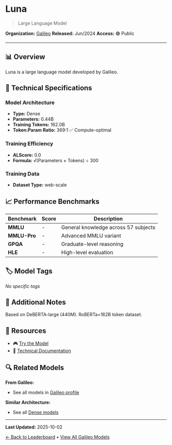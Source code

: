 # Luna

> Large Language Model

**Organization:** [Galileo](../../labs/galileo.md)
**Released:** Jun/2024
**Access:** 🟢 Public

---

## 📊 Overview

Luna is a large language model developed by Galileo.

## 🔧 Technical Specifications

### Model Architecture
- **Type:** Dense
- **Parameters:** 0.44B
- **Training Tokens:** 162.0B
- **Token:Param Ratio:** 369:1 ✅ Compute-optimal

### Training Efficiency
- **ALScore:** 0.0
- **Formula:** √(Parameters × Tokens) ÷ 300

### Training Data
- **Dataset Type:** web-scale

## 📈 Performance Benchmarks

| Benchmark | Score | Description |
|-----------|-------|-------------|
| **MMLU** | - | General knowledge across 57 subjects |
| **MMLU-Pro** | - | Advanced MMLU variant |
| **GPQA** | - | Graduate-level reasoning |
| **HLE** | - | High-level evaluation |

## 🏷️ Model Tags

_No specific tags_

## 📝 Additional Notes

Based on DeBERTA-large (440M). RoBERTa=162B token dataset.

## 🔗 Resources

- 🎮 [Try the Model](https://www.rungalileo.io/blog/introducing-galileo-luna-a-family-of-evaluation-foundation-models)
- 📄 [Technical Documentation](https://arxiv.org/abs/2406.00975)

## 🔍 Related Models

**From Galileo:**
- See all models in [Galileo profile](../../labs/galileo.md)

**Similar Architecture:**
- See all [Dense models](../../architectures/dense.md)

---

**Last Updated:** 2025-10-02

[← Back to Leaderboard](../../README.md) • [View All Galileo Models](../../labs/galileo.md)
